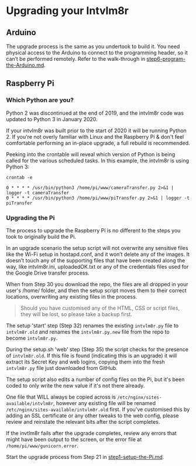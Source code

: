 
# Upgrading your Intvlm8r

## Arduino

The upgrade process is the same as you undertook to build it. You need physical access to the Arduino to connect to the programming header, so it can’t be performed remotely. Refer to the walk-through in [step6-program-the-Arduino.md](https://github.com/greiginsydney/Intervalometerator/blob/master/docs/step6-program-the-Arduino.md).

## Raspberry Pi

### Which Python are you?

Python 2 was discontinued at the end of 2019, and the intvlm8r code was updated to Python 3 in January 2020.

If your intvlm8r was built prior to the start of 2020 it will be running Python 2. If you're not overly familiar with Linux and the Raspberry Pi & don't feel comfortable performing an in-place upgrade, a full rebuild is recommended.

Peeking into the crontable will reveal which version of Python is being called for the various scheduled tasks. In this example, the intvlm8r is using Python 3:

```text
crontab -e

0 * * * * /usr/bin/python3 /home/pi/www/cameraTransfer.py 2>&1 | logger -t cameraTransfer
0 * * * * /usr/bin/python3 /home/pi/www/piTransfer.py 2>&1 | logger -t piTransfer
```

### Upgrading the Pi

The process to upgrade the Raspberry Pi is no different to the steps you took to originally build the Pi.

In an upgrade scenario the setup script will not overwrite any sensitive files like the Wi-Fi setup in hostapd.conf, and it won’t delete any of the images. It doesn’t touch any of the supporting files that have been created along the way, like intvlm8r.ini, uploadedOK.txt or any of the credentials files used for the Google Drive transfer process.

When from Step 30 you download the repo, the files are all dropped in your user's /home/ folder, and then the setup script moves them to their correct locations, overwriting any existing files in the process.

> Should you have customised any of the HTML, CSS or script files, they will be lost, so please take a backup first. 

The setup 'start' step (Step 32) renames the existing `intvlm8r.py` file to `intvlm8r.old` and renames the `intvlm8r.py.new` file from the repo to become `intvlm8r.py`.

During the setup.sh 'web' step (Step 35) the script checks for the presence of `intvlm8r.old`. If this file is found (indicating this is an upgrade) it will extract its Secret Key and web logins, copying them into the fresh `intvlm8r.py` file just downloaded from GitHub.

The setup script also edits a number of config files on the Pi, but it's been coded to only write the new value if it's not there already.

One file that WILL always be copied across is `/etc/nginx/sites-available/intvlm8r`, however any existing file will be renamed `/etc/nginx/sites-available/intvlm8r.old` first. If you've customised this by adding an SSL certificate or any other tweaks to the web config, please review and reinstate the relevant bits after the script completes.

If the invtlm8r fails after the upgrade completes, review any errors that might have been output to the screen, or the error file at `/home/pi/www/gunicorn.error`.

Start the upgrade process from Step 21 in [step1-setup-the-Pi.md](https://github.com/greiginsydney/Intervalometerator/blob/master/docs/step1-setup-the-Pi.md#remote-config-via-ssh).

<br />
